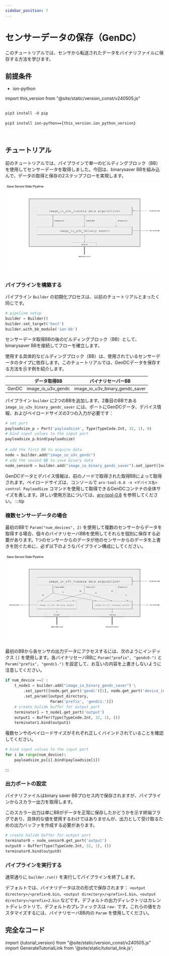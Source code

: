 ```yaml
---
sidebar_position: 7
---
```


# センサーデータの保存（GenDC）

このチュートリアルでは、センサから転送されたデータをバイナリファイルに保存する方法を学びます。

## 前提条件

* ion-python

import this_version from "@site/static/version_const/v240505.js"

<pre>
<code class="language-bash">
pip3 install -U pip<br />
pip3 install ion-python=={this_version.ion_python_version}<br />
</code>
</pre>

## チュートリアル

前のチュートリアルでは、パイプラインで単一のビルディングブロック（BB）を使用してセンサーデータを取得しました。今回は、binarysaver BBを組み込んで、データの取得と保存の2ステップフローを実現します。

![binarysaver-bb-after-data-acquisition-BB](../img/tutorial4-single-sensor.png)
　　
### パイプラインを構築する

パイプライン `Builder` の初期化プロセスは、以前のチュートリアルとまったく同じです。

```python
# pipeline setup
builder = Builder()
builder.set_target('host')
builder.with_bb_module('ion-bb')
```

センサーデータ取得BBの後のビルディングブロック（BB）として、binarysaver BBを接続してフローを確立します。

使用する具体的なビルディングブロック（BB）は、使用されているセンサーデータのタイプに依存します。このチュートリアルでは、GenDCデータを保存する方法を示す例を紹介します。

|           | データ取得BB                            | バイナリセーバーBB                                  |
|-----------|----------------------------------------|--------------------------------------------------|
| GenDC     | image_io_u3v_gendc                     | image_io_u3v_binary_gendc_saver                  |

パイプライン `builder` に2つのBBを追加します。2番目のBBである `image_io_u3v_binary_gendc_saver` には、ポートにGenDCデータ、デバイス情報、およびペイロードサイズの3つの入力が必要です：

```python
# set port
payloadsize_p = Port('payloadsize', Type(TypeCode.Int, 32, 1), 0)
# bind input values to the input port
payloadsize_p.bind(payloadsize)

# add the first BB to acquire data
node = builder.add("image_io_u3v_gendc")
# add the second BB to save binary data 
node_sensor0 = builder.add("image_io_binary_gendc_saver").set_iport([node.get_port('gendc')[0], node.get_port('device_info')[0], payloadsize_p, ])
```

GenDCデータとデバイス情報は、前のノードで取得された取得BBによって取得されます。ペイロードサイズは、コンソールで `arv-tool-0.8 -n <デバイス名> control PayloadSize` コマンドを使用して取得できるGenDCコンテナの全体サイズを表します。詳しい使用方法については、[arv-tool-0.8](../../external/aravis/arv-tools) を参照してください。
:::tip

### 複数センサーデータの場合

最初のBBで `Param("num_devices", 2)` を使用して複数のセンサーからデータを取得する場合、個々のバイナリセーバBBを使用してそれらを個別に保存する必要があります。1つのセンサーからのデータが他のセンサーからのデータを上書きを防ぐために、必ず以下のようなパイプライン構成にしてください。

![binarysaver-bb-after-data-acquisition-BB-multi-sensor](../img/tutorial4-multi-sensor.png)

最初のBBから各センサの出力データにアクセスするには、次のようにインデックス `[]` を使用します。各バイナリセーバBBに `Param("prefix", "gendc0-")` と `Param("prefix", "gendc1-")` を設定して、お互いの内容を上書きしないように注意してください。

```python
if num_device ==2 :
    t_node1 = builder.add("image_io_binary_gendc_saver") \
        .set_iport([node.get_port('gendc')[1], node.get_port('device_info')[1], payloadsize_ps[1], ]) \
        .set_param([output_directory,
                    Param('prefix', 'gendc1-')])
    # create halide buffer for output port
    terminator1 = t_node1.get_port('output')
    output1 = Buffer(Type(TypeCode.Int, 32, 1), ())
    terminator1.bind(output1)
```

複数センサのペイロードサイズがそれぞれ正しくバインドされていることを確認してください。

```python
# bind input values to the input port
for i in range(num_device):
    payloadsize_ps[i].bind(payloadsize[i])
```
:::

### 出力ポートの設定

バイナリファイルはbinary saver BBプロセス内で保存されますが、パイプラインからスカラー出力を取得します。

このスカラー出力は単にBBがデータを正常に保存したかどうかを示す終端フラグであり、具体的な値を使用するわけではありませんが、出力として受け取るための出力バッファを作成する必要があります。

```python
# create halide buffer for output port
terminator0 = node_sensor0.get_port('output')
output0 = Buffer(Type(TypeCode.Int, 32, 1), ())
terminator0.bind(output0)
```

### パイプラインを実行する

通常通りに `builder.run()` を実行してパイプラインを終了します。

デフォルトでは、バイナリデータは次の形式で保存されます： `<output directory>/<prefix>0.bin`、`<output directory>/<prefix>1.bin`、`<output directory>/<prefix>2.bin` などです。デフォルトの出力ディレクトリはカレントディレクトリで、デフォルトのプレフィックスは `raw-` です。これらの値をカスタマイズするには、バイナリセーバBB内の `Param` を使用してください。


## 完全なコード

import {tutorial_version} from "@site/static/version_const/v240505.js"
import GenerateTutorialLink from '@site/static/tutorial_link.js';

<GenerateTutorialLink language="python" tag={tutorial_version} tutorialfile="tutorial4_save_data" />
